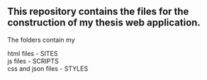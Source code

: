 This repository contains the files for the construction of my thesis web application.
---
The folders contain my 

html files - SITES\
js files - SCRIPTS\
css and json files - STYLES 
